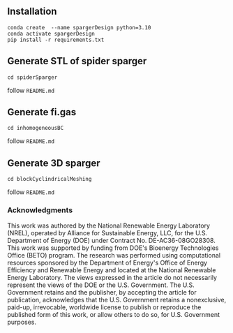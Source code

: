 ## Installation

```
conda create  --name spargerDesign python=3.10
conda activate spargerDesign
pip install -r requirements.txt
```

## Generate STL of spider sparger

`cd spiderSparger`

follow `README.md`

## Generate fi.gas

`cd inhomogeneousBC`

follow `README.md`

## Generate 3D sparger

`cd blockCyclindricalMeshing`

follow `README.md`

### Acknowledgments

This work was authored by the National Renewable Energy Laboratory (NREL), operated by Alliance for Sustainable Energy, LLC, for the U.S. Department of Energy (DOE) under Contract No. DE-AC36-08GO28308. This work was supported by funding from DOE's Bioenergy Technologies Office (BETO) program. The research was performed using computational resources sponsored by the Department of Energy's Office of Energy Efficiency and Renewable Energy and located at the National Renewable Energy Laboratory. The views expressed in the article do not necessarily represent the views of the DOE or the U.S. Government. The U.S. Government retains and the publisher, by accepting the article for publication, acknowledges that the U.S. Government retains a nonexclusive, paid-up, irrevocable, worldwide license to publish or reproduce the published form of this work, or allow others to do so, for U.S. Government purposes.




